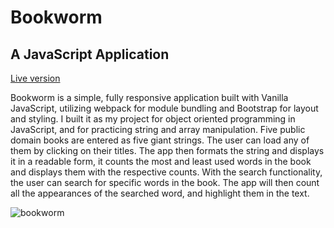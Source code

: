 # Bookworm

## A JavaScript Application

[Live version](https://tommyn987.github.io/bookworm/dist/)

Bookworm is a simple, fully responsive application built with Vanilla JavaScript, utilizing webpack for module bundling and Bootstrap for layout and styling. I built it as my project for object oriented programming in JavaScript, and for practicing string and array manipulation. Five public domain books are entered as five giant strings. The user can load any of them by clicking on their titles. The app then formats the string and displays it in a readable form, it counts the most and least used words in the book and displays them with the respective counts. With the search functionality, the user can search for specific words in the book. The app will then count all the appearances of the searched word, and highlight them in the text.

![bookworm](https://user-images.githubusercontent.com/96293671/178834162-3e2edcb7-eb8e-4c58-abd6-17ebcdd105e0.png)
